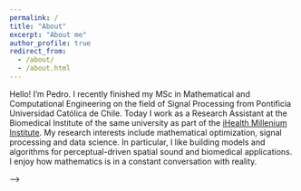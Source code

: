 ```yaml
---
permalink: /
title: "About"
excerpt: "About me"
author_profile: true
redirect_from: 
  - /about/
  - /about.html
---
```



Hello! I’m Pedro. I recently finished my MSc in Mathematical and Computational Engineering on the field of Signal Processing from Pontificia Universidad Católica de Chile. Today I work as a Research Assistant at the Biomedical Institute of the same university as part of the [iHealth Millenium Institute](https://i-health.cl/en/). My research interests include mathematical optimization, signal processing and data science. In particular, I like building models and algorithms for perceptual-driven spatial sound and biomedical applications. I enjoy how mathematics is in a constant conversation with reality.

<!-- 
#### Spatial Sound with Loudspeakers
In my master thesis I tackled the spatial sound with loudspeakers problem. 


#### Magnetic Resonance Spectroscpy Automated Diagnosis
At iHealth .
<!-- It has been said that, in similitude with poetry, "mathematics is the art of giving the same name to different things" (Henri Poincare). But poetry is unambiguous and therefore a solid base for science and technology. --> -->
